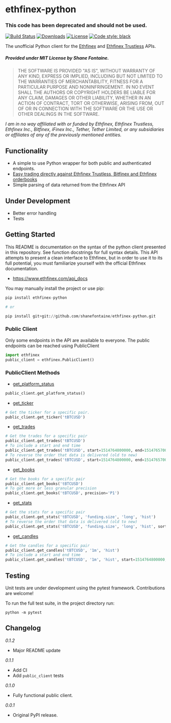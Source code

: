 # ethfinex-python

### This code has been deprecated and should not be used.

[![Build Status](https://travis-ci.org/shanefontaine/ethfinex-python.svg?branch=master)](https://travis-ci.org/shanefontaine/ethfinex-python)
[![Downloads](https://pepy.tech/badge/ethfinex-python)](https://pepy.tech/project/ethfinex-python)
[![License](http://img.shields.io/badge/license-MIT-blue.svg)](https://raw.githubusercontent.com/shanefontaine/ethfinex-python/master/LICENSE)
[![Code style: black](https://img.shields.io/badge/code%20style-black-000000.svg)](https://github.com/ambv/black)

The unofficial Python client for the [Ethfinex](https://www.ethfinex.com/api_docs) and [Ethfinex Trustless](https://ethfinex.docs.apiary.io/#) APIs.

##### Provided under MIT License by Shane Fontaine.
> THE SOFTWARE IS PROVIDED "AS IS", WITHOUT WARRANTY OF ANY KIND, EXPRESS OR
IMPLIED, INCLUDING BUT NOT LIMITED TO THE WARRANTIES OF MERCHANTABILITY, FITNESS
FOR A PARTICULAR PURPOSE AND NONINFRINGEMENT. IN NO EVENT SHALL THE AUTHORS OR
COPYRIGHT HOLDERS BE LIABLE FOR ANY CLAIM, DAMAGES OR OTHER LIABILITY, WHETHER
IN AN ACTION OF CONTRACT, TORT OR OTHERWISE, ARISING FROM, OUT OF OR IN
CONNECTION WITH THE SOFTWARE OR THE USE OR OTHER DEALINGS IN THE SOFTWARE.

_I am in no way affiliated with or funded by Ethfinex, Ethfinex Trustless, Ethfinex Inc., Bitfinex, iFinex Inc., Tether, Tether Limited, or any subsidiaries or affiliates of any of the previously mentioned entities._

## Functionality
- A simple to use Python wrapper for both public and authenticated endpoints.
- [Easy trading directly against Ethfinex Trustless, Bitfinex and Ethfinex orderbooks](https://blog.ethfinex.com/introducing-ethfinex-trustless-2f7390955fe0/)
- Simple parsing of data returned from the Ethfinex API

## Under Development
- Better error handling
- Tests

## Getting Started
This README is documentation on the syntax of the python client presented in this repository. See function docstrings for full syntax details.
This API attempts to present a clean interface to Ethfinex, but in order to use it to its full potential, you must familiarize yourself with the official Ethfinex documentation.

- https://www.ethfinex.com/api_docs

You may manually install the project or use pip:

```python
pip install ethfinex-python

# or

pip install git+git://github.com/shanefontaine/ethfinex-python.git
```

### Public Client
Only some endpoints in the API are available to everyone. The public endpoints can be reached using PublicClient

```python
import ethfinex
public_client = ethfinex.PublicClient()
```

### PublicClient Methods
- [get_platform_status](https://docs.bitfinex.com/v2/reference#rest-public-platform-status)
```python
public_client.get_platform_status()
```

- [get_ticker](https://docs.bitfinex.com/v2/reference#rest-public-ticker)
```python
# Get the ticker for a specific pair.
public_client.get_ticker('tBTCUSD')
```

- [get_trades](https://docs.bitfinex.com/v2/reference#rest-public-trades)
```python
# Get the trades for a specific pair
public_client.get_trades('tBTCUSD')
# To include a start and end time
public_client.get_trades('tBTCUSD', start=1514764800000, end=1514765700000)
# To reverse the order that data is delivered (old to new)
public_client.get_trades('tBTCUSD', start=1514764800000, end=1514765700000, sort=1)
```

- [get_books](https://docs.bitfinex.com/v2/reference#rest-public-books)
```python
# Get the books for a specific pair
public_client.get_books('tBTCUSD')
# To get more or less granular precision
public_client.get_books('tBTCUSD', precision='P1')
```

- [get_stats](https://docs.bitfinex.com/v2/reference#rest-public-stats)
```python
# Get the stats for a specific pair
public_client.get_stats('tBTCUSD', 'funding.size', 'long', 'hist')
# To reverse the order that data is delivered (old to new)
public_client.get_stats('tBTCUSD', 'funding.size', 'long', 'hist', sort=1)
```

- [get_candles](https://docs.bitfinex.com/v2/reference#rest-public-candles)
```python
# Get the candles for a specific pair
public_client.get_candles('tBTCUSD', '1m', 'hist')
# To include a start and end time
public_client.get_candles('tBTCUSD', '1m', 'hist', start=1514764800000, end=1514765700000)
```

## Testing
Unit tests are under development using the pytest framework. Contributions are welcome!

To run the full test suite, in the project directory run:

```
python -m pytest
```

## Changelog

_0.1.2_
- Major README update

_0.1.1_
- Add CI
- Add `public_client` tests

_0.1.0_
- Fully functional public client.

_0.0.1_
- Original PyPI release.
